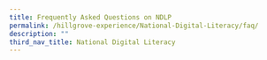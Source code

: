 ```yaml
---
title: Frequently Asked Questions on NDLP
permalink: /hillgrove-experience/National-Digital-Literacy/faq/
description: ""
third_nav_title: National Digital Literacy
---
```


